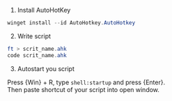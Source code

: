 1. Install AutoHotKey

```powershell
winget install --id AutoHotkey.AutoHotkey
```

2. Write script

```powershell
ft > scrit_name.ahk
code scrit_name.ahk
```

3. Autostart you script

Press {Win} + R, type `shell:startup` and press {Enter}.  
Then paste shortcut of your script into open window.